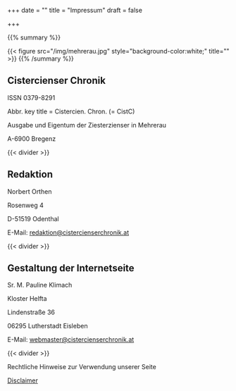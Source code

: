 +++
date = ""
title = "Impressum"
draft = false

+++

{{% summary %}}

{{< figure src="/img/mehrerau.jpg" style="background-color:white;" title="" >}}
{{% /summary %}}

## Cistercienser Chronik

ISSN 0379-8291

Abbr. key title = Cistercien. Chron. (= CistC)

Ausgabe und Eigentum der Ziesterzienser in Mehrerau

A-6900 Bregenz

{{< divider >}} 

## Redaktion

Norbert Orthen

Rosenweg 4

D-51519 Odenthal

E-Mail: [redaktion@cistercienserchronik.at](mailto:redaktion@cistercienserchronik.at)

{{< divider >}} 

 
## Gestaltung der Internetseite

Sr. M. Pauline Klimach

Kloster Helfta

Lindenstraße 36

06295 Lutherstadt Eisleben

E-Mail: [webmaster@cistercienserchronik.at](mailto:webmaster@cistercienserchronik.at)

{{< divider >}} 

 
Rechtliche Hinweise zur Verwendung unserer Seite

[Disclaimer]

[Disclaimer]:https://www.cistercienserchronik.at/disclaimer.pdf

